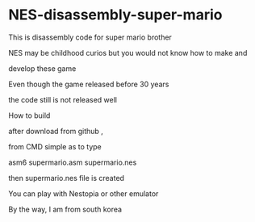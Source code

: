# NES-disassembly-super-mario

This is disassembly code for super mario brother

NES may be childhood curios but you would not know how to make and

develop these game

Even though the game released before 30 years

the code still is not released well

How to build

after download from github ,

from CMD simple as to type

asm6 supermario.asm supermario.nes

then supermario.nes file is created

You can play with Nestopia or other emulator

By the way, I am from south korea
